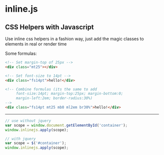 # inline.js
CSS Helpers with Javascript
-------

Use inline css helpers in a fashion way, just add the magic classes to elements in real or render time


Some formulas:
```html
<!-- Set margin-top of 25px -->
<div class="mt25"></div>
```
```html
<!-- Set font-size to 14pt -->
<div class="fs14pt">hello!</div>
```
```html
<!-- Combine formulas (its the same to add 
     font-size:14pt; margin-top:25px; margin-bottom:0; 
     margin-left:2em; border-radius:30%)
-->
<div class="fs14pt mt25 mb0 ml2em br30%">hello!</div>
```

-------
```js
// use without jquery
var scope = window.document.getElementById('container');
window.inlinejs.apply(scope);

// with jquery
var scope = $('#container');
window.inlinejs.apply(scope);
```
